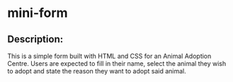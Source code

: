 # mini-form

## Description: 

This is a simple form built with HTML and CSS for an Animal Adoption Centre. Users are expected to fill in their name, select the animal they wish to adopt and state the reason they want to adopt said animal.
